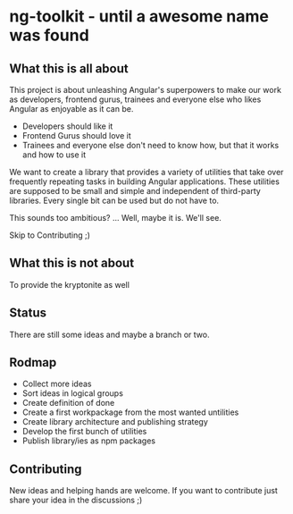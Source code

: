 # ng-toolkit - until a awesome name was found

## What this is all about

This project is about unleashing Angular's superpowers to make our work as developers, frontend gurus, trainees and everyone else who likes Angular as enjoyable as it can be.

- Developers should like it
- Frontend Gurus should love it
- Trainees and everyone else don't need to know how, but that it works and how to use it

We want to create a library that provides a variety of utilities that take over frequently repeating tasks in building Angular applications.
These utilities are supposed to be small and simple and independent of third-party libraries.
Every single bit can be used but do not have to.

This sounds too ambitious? ... Well, maybe it is. We'll see.

Skip to Contributing ;)

## What this is not about

To provide the kryptonite as well

## Status

There are still some ideas and maybe a branch or two.

## Rodmap

- Collect more ideas
- Sort ideas in logical groups
- Create definition of done
- Create a first workpackage from the most wanted untilities
- Create library architecture and publishing strategy
- Develop the first bunch of utilities
- Publish library/ies as npm packages

## Contributing

New ideas and helping hands are welcome.
If you want to contribute just share your idea in the discussions ;)
